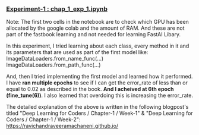 <u><h3>Experiment-1 : chap_1_exp_1.ipynb</h3></u>

Note: The first two cells in the notebook are to check which GPU has been allocated by the google colab and the amount of RAM. And these are not part of the fastbook learning and not needed for learning FastAI Libary.

In this experiment, I tried learning about each class, every method in it and its parameters that are used as part of the first model like:
ImageDataLoaders.from_name_func(...)
ImageDataLoaders.from_path_func(...)

And, then I tried implementing the first model and learned how it performed. I have <strong>ran multiple epochs</strong> to see if I can get the error_rate of less than or equal to 0.02 as described in the book. <strong>And I acheived at 6th epoch (fine_tune(6))</strong>. I also learned that overdoing this is increasing the error_rate.

The detailed explanation of the above is written in the following blogpost's titled "Deep Learning for Coders / Chapter-1 / Week-1" & "Deep Learning for Coders / Chapter-1 / Week-2": https://ravichandraveeramachaneni.github.io/
